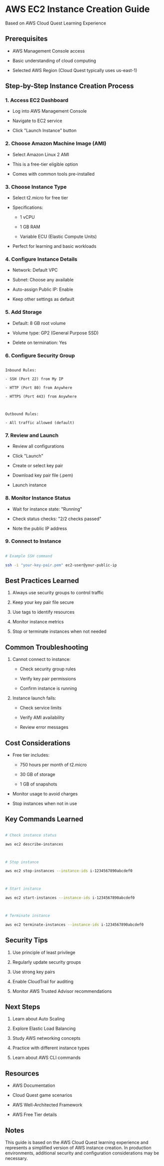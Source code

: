 # AWS EC2 Instance Creation Guide

Based on AWS Cloud Quest Learning Experience



## Prerequisites

- AWS Management Console access

- Basic understanding of cloud computing

- Selected AWS Region (Cloud Quest typically uses us-east-1)



## Step-by-Step Instance Creation Process



### 1. Access EC2 Dashboard

- Log into AWS Management Console

- Navigate to EC2 service

- Click "Launch Instance" button



### 2. Choose Amazon Machine Image (AMI)

- Select Amazon Linux 2 AMI

- This is a free-tier eligible option

- Comes with common tools pre-installed



### 3. Choose Instance Type

- Select t2.micro for free tier

- Specifications:

  - 1 vCPU

  - 1 GB RAM

  - Variable ECU (Elastic Compute Units)

- Perfect for learning and basic workloads



### 4. Configure Instance Details

- Network: Default VPC

- Subnet: Choose any available

- Auto-assign Public IP: Enable

- Keep other settings as default



### 5. Add Storage

- Default: 8 GB root volume

- Volume type: GP2 (General Purpose SSD)

- Delete on termination: Yes



### 6. Configure Security Group

```

Inbound Rules:

- SSH (Port 22) from My IP

- HTTP (Port 80) from Anywhere

- HTTPS (Port 443) from Anywhere



Outbound Rules:

- All traffic allowed (default)

```



### 7. Review and Launch

- Review all configurations

- Click "Launch"

- Create or select key pair

- Download key pair file (.pem)

- Launch instance



### 8. Monitor Instance Status

- Wait for instance state: "Running"

- Check status checks: "2/2 checks passed"

- Note the public IP address



### 9. Connect to Instance

```bash

# Example SSH command

ssh -i "your-key-pair.pem" ec2-user@your-public-ip

```



## Best Practices Learned

1. Always use security groups to control traffic

2. Keep your key pair file secure

3. Use tags to identify resources

4. Monitor instance metrics

5. Stop or terminate instances when not needed



## Common Troubleshooting

1. Cannot connect to instance:

   - Check security group rules

   - Verify key pair permissions

   - Confirm instance is running



2. Instance launch fails:

   - Check service limits

   - Verify AMI availability

   - Review error messages



## Cost Considerations

- Free tier includes:

  - 750 hours per month of t2.micro

  - 30 GB of storage

  - 1 GB of snapshots

- Monitor usage to avoid charges

- Stop instances when not in use



## Key Commands Learned

```bash

# Check instance status

aws ec2 describe-instances



# Stop instance

aws ec2 stop-instances --instance-ids i-1234567890abcdef0



# Start instance

aws ec2 start-instances --instance-ids i-1234567890abcdef0



# Terminate instance

aws ec2 terminate-instances --instance-ids i-1234567890abcdef0

```



## Security Tips

1. Use principle of least privilege

2. Regularly update security groups

3. Use strong key pairs

4. Enable CloudTrail for auditing

5. Monitor AWS Trusted Advisor recommendations



## Next Steps

1. Learn about Auto Scaling

2. Explore Elastic Load Balancing

3. Study AWS networking concepts

4. Practice with different instance types

5. Learn about AWS CLI commands



## Resources

- AWS Documentation

- Cloud Quest game scenarios

- AWS Well-Architected Framework

- AWS Free Tier details



## Notes

This guide is based on the AWS Cloud Quest learning experience and represents a simplified version of AWS instance creation. In production environments, additional security and configuration considerations may be necessary.


